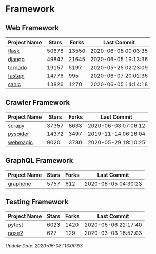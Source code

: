 # Framework

## Web Framework

| Project Name | Stars | Forks | Last Commit |
| ------------ | ----- | ----- | ----------- |
| [flask](https://github.com/pallets/flask) | 50678 | 13550 | 2020-06-08 00:03:35 |
| [django](https://github.com/django/django) | 49847 | 21645 | 2020-06-05 19:13:36 |
| [tornado](https://github.com/tornadoweb/tornado) | 19157 | 5197 | 2020-05-25 02:23:09 |
| [fastapi](https://github.com/tiangolo/fastapi) | 14776 | 995 | 2020-06-07 20:02:36 |
| [sanic](https://github.com/huge-success/sanic) | 13826 | 1270 | 2020-06-05 14:14:18 |

## Crawler Framework

| Project Name | Stars | Forks | Last Commit |
| ------------ | ----- | ----- | ----------- |
| [scrapy](https://github.com/scrapy/scrapy) | 37357 | 8633 | 2020-06-03 07:06:12 |
| [pyspider](https://github.com/binux/pyspider) | 14372 | 3497 | 2019-11-14 06:16:04 |
| [webmagic](https://github.com/code4craft/webmagic) | 9020 | 3780 | 2020-05-29 18:10:25 |

## GraphQL Framework

| Project Name | Stars | Forks | Last Commit |
| ------------ | ----- | ----- | ----------- |
| [graphene](https://github.com/graphql-python/graphene) | 5757 | 612 | 2020-06-05 04:30:23 |

## Testing Framework

| Project Name | Stars | Forks | Last Commit |
| ------------ | ----- | ----- | ----------- |
| [pytest](https://github.com/pytest-dev/pytest) | 6023 | 1420 | 2020-06-06 22:17:40 |
| [nose2](https://github.com/nose-devs/nose2) | 627 | 129 | 2020-03-03 16:52:03 |

*Update Date: 2020-06-08T13:00:53*